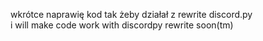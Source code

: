 wkrótce naprawię kod tak żeby działał z rewrite discord.py\
i will make code work with discordpy rewrite soon(tm)
